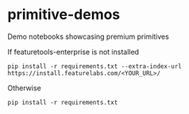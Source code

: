 # primitive-demos
Demo notebooks showcasing premium primitives

If featuretools-enterprise is not installed

```
pip install -r requirements.txt --extra-index-url https://install.featurelabs.com/<YOUR_URL>/
```

Otherwise

```
pip install -r requirements.txt
```
